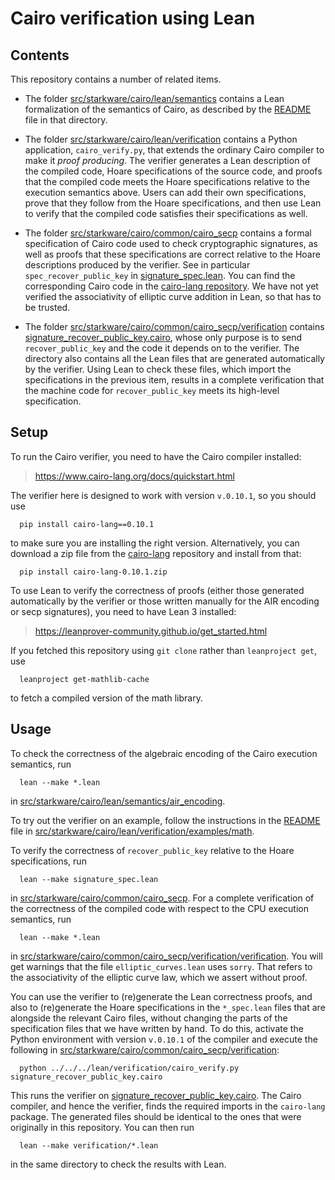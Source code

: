 Cairo verification using Lean
=============================

Contents
--------

This repository contains a number of related items.

- The folder [src/starkware/cairo/lean/semantics](src/starkware/cairo/lean/semantics)
  contains a Lean formalization of the semantics of Cairo, as described by the
  [README](src/starkware/cairo/lean/semantics/README.md) file in that directory.

- The folder [src/starkware/cairo/lean/verification](src/starkware/cairo/lean/verification)
  contains a Python application, `cairo_verify.py`, that extends the ordinary Cairo compiler to
  make it *proof producing*. The verifier generates a Lean description of the compiled code,
  Hoare specifications of the source code, and proofs that the compiled code meets the Hoare
  specifications relative to the execution semantics above. Users can add their own
  specifications, prove that they follow from the Hoare specifications, and then use Lean to verify
  that the compiled code satisfies their specifications as well.

- The folder [src/starkware/cairo/common/cairo_secp](src/starkware/cairo/common/cairo_secp)
  contains a formal specification of Cairo code used to check cryptographic signatures,
  as well as proofs that these specifications are correct relative to the Hoare descriptions
  produced by the verifier. See in particular `spec_recover_public_key` in
  [signature_spec.lean](src/starkware/cairo/common/cairo_secp/signature_spec.lean).
  You can find the corresponding Cairo code in the
  [cairo-lang repository](https://github.com/starkware-libs/cairo-lang/tree/master/src/starkware/cairo/common/cairo_secp).
  We have not yet verified the associativity of elliptic curve addition in Lean, so that has to be
  trusted.

- The folder [src/starkware/cairo/common/cairo_secp/verification](src/starkware/cairo/common/cairo_secp/verification)
  contains [signature_recover_public_key.cairo](src/starkware/cairo/common/cairo_secp/verification/signature_recover_public_key.cairo),
  whose only purpose is to send `recover_public_key` and the code it depends on to the verifier.
  The directory also contains all the Lean files that are generated automatically by the verifier.
  Using Lean to check these files, which import the specifications in the previous item, results in
  a complete verification that the machine code for `recover_public_key` meets its high-level
  specification.

Setup
-----

To run the Cairo verifier, you need to have the Cairo compiler installed:

>  https://www.cairo-lang.org/docs/quickstart.html

The verifier here is designed to work with version `v.0.10.1`, so you should use
```
  pip install cairo-lang==0.10.1
```
to make sure you are installing the right version. Alternatively, you can download a zip file from
the [cairo-lang](https://github.com/starkware-libs/cairo-lang/releases/tag/v0.10.1) repository
and install from that:
```
  pip install cairo-lang-0.10.1.zip
```

To use Lean to verify the correctness of proofs (either those generated automatically by the
verifier or those written manually for the AIR encoding or secp signatures), you need to have
Lean 3 installed:

>  https://leanprover-community.github.io/get_started.html

If you fetched this repository using `git clone` rather than  `leanproject get`, use
```
  leanproject get-mathlib-cache
```
to fetch a compiled version of the math library.


Usage
-----

To check the correctness of the algebraic encoding of the Cairo execution semantics, run
```
  lean --make *.lean
```
in [src/starkware/cairo/lean/semantics/air_encoding](src/starkware/cairo/lean/semantics/air_encoding).

To try out the verifier on an example, follow the instructions in the
[README](src/starkware/cairo/lean/verification/examples/math/README.md) file
in [src/starkware/cairo/lean/verification/examples/math](src/starkware/cairo/lean/verification/examples/math).

To verify the correctness of `recover_public_key` relative to the Hoare specifications, run
```
  lean --make signature_spec.lean
```
in [src/starkware/cairo/common/cairo_secp](src/starkware/cairo/common/cairo_secp). For a complete
verification of the correctness of the compiled code with respect to the CPU execution semantics,
run
```
  lean --make *.lean
```
in [src/starkware/cairo/common/cairo_secp/verification/verification](src/starkware/cairo/common/cairo_secp/verification/verification). You will get warnings that the file `elliptic_curves.lean` uses `sorry`.
That refers to the associativity of the elliptic curve law, which we assert without proof.

You can use the verifier to (re)generate the Lean correctness proofs, and also to (re)generate
the Hoare specifications in the `*_spec.lean` files that are alongside the relevant Cairo files,
without changing the parts of the specification files that we have written by hand. To do this,
activate the Python environment with version `v.0.10.1` of the compiler and execute the following
in [src/starkware/cairo/common/cairo_secp/verification](src/starkware/cairo/common/cairo_secp/verification):

```
  python ../../../lean/verification/cairo_verify.py signature_recover_public_key.cairo
```
This runs the verifier on
[signature_recover_public_key.cairo](src/starkware/cairo/common/cairo_secp/verification/signature_recover_public_key.cairo).
The Cairo compiler, and hence the verifier, finds the required imports in the `cairo-lang` package.
The generated files should be identical to the ones that were originally in this repository. You can
then run
```
  lean --make verification/*.lean
```
in the same directory to check the results with Lean.



